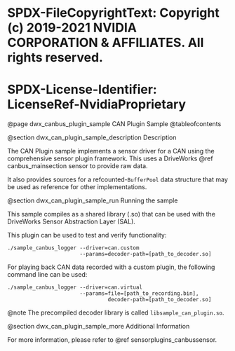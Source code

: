 # SPDX-FileCopyrightText: Copyright (c) 2019-2021 NVIDIA CORPORATION & AFFILIATES. All rights reserved.
# SPDX-License-Identifier: LicenseRef-NvidiaProprietary

@page dwx_canbus_plugin_sample CAN Plugin Sample
@tableofcontents

@section dwx_can_plugin_sample_description Description

The CAN Plugin sample implements a sensor driver for a CAN
using the comprehensive sensor plugin framework. This uses a DriveWorks
@ref canbus_mainsection sensor to provide raw data.

It also provides sources for a refcounted-`BufferPool` data structure
that may be used as reference for other implementations.

@section dwx_can_plugin_sample_run Running the sample

This sample compiles as a shared library (.so) that can be used with the
DriveWorks Sensor Abstraction Layer (SAL).

This plugin can be used to test and verify functionality:

    ./sample_canbus_logger --driver=can.custom
                           --params=decoder-path=[path_to_decoder.so]

For playing back CAN data recorded with a custom plugin, the following
command line can be used:

    ./sample_canbus_logger --driver=can.virtual
                           --params=file=[path_to_recording.bin],
                                    decoder-path=[path_to_decoder.so]

@note The precompiled decoder library is called `libsample_can_plugin.so`.

@section dwx_can_plugin_sample_more Additional Information

For more information, please refer to @ref sensorplugins_canbussensor.
